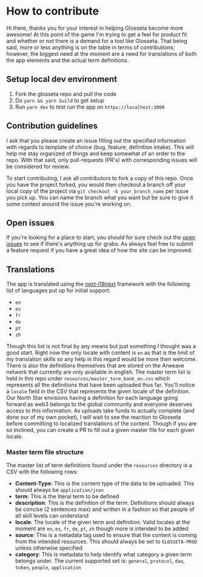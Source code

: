 # How to contribute

Hi there, thanks you for your interest in helping Glosseta become more awesome!  At this point of the game I'm trying to get a feel for product fit and whether or not there is a demand for a tool like Glosseta.  That being said, more or less anything is on the table in terms of contributions; however, the biggest need at the moment are a need for translations of both the app elements and the actual term definitions.

## Setup local dev environment

1. Fork the glosseta repo and pull the code
2. Do `yarn && yarn build` to get setup
3. Run `yarn dev` to test run the app on `https://localhost:3000`

## Contribution guidelines

I ask that you please create an issue filling out the specified information with regards to template of choice (bug, feature, definition intake).  This will help me stay organized of things and keep somewhat of an order to the repo.  With that said, only pull-requests (PR's) with corresponding issues will be considered for review.

To start contributing, I ask all contributors to fork a copy of this repo. Once you have the project forked, you would then checkout a branch off your local copy of the project via `git checkout -b your_branch_name` per issue you pick up. You can name the branch what you want but be sure to give it some context around the issue you're working on.

## Open issues

If you're looking for a place to start, you should for sure check out the [open issues](https://github.com/narbs91/glosseta/issues) to see if there's anything up for grabs.  As always feel free to submit a feature request if you have a great idea of how the site can be improved.

## Translations

The app is translated using the [next-i18next](https://github.com/isaachinman/next-i18next) framework with the following list of languages put up for initial support:

- `en`
- `es`
- `fr`
- `de`
- `pt`
- `zh`

Though this list is not final by any means but just something I thought was a good start.  Right now the only locale with content is `en` as that is the limit of my translation skills so any help in this regard would be more then welcome.  There is also the definitions themselves that are stored on the Arweave network that currently are only available in english.  The master term list is held in this repo under `resources/master_term_bank_en.csv` which represents all the definitions that have been uploaded thus far.  You'll notice a `locale` field in the CSV that represents the given locale of the definition. Our North Star envisions having a definition for each language going forward as web3 belongs to the global community and everyone deserves access to this information.  As uploads take funds to actually complete (and done our of my own pocket), I will wait to see the reaction to Glosseta before committing to localized translations of the content.  Though if you are so inclined, you can create a PR to fill out a given master file for each given locale.

### Master term file structure

The master list of term definitions found under the `resources` directory is a CSV with the following rows:
- **Content-Type**:  This is the content type of the data to be uploaded.  This should always be `application/json`
- **term**:  This is the literal term to be defined
- **description**: This is the definition of the term.  Definitions should always be concise (2 sentences max) and written in a fashion so that people of all skill levels can understand
- **locale**: The locale of the given term and definition.  Valid locales at the moment are `en`, `es`, `fr`, `de`, `pt`, `zh` though more is intended to be added
- **source**:  This is a metadata tag used to ensure that the content is coming from the intended resources.  This should always be set to `GLOSSETA-PROD` unless otherwise specified
- **category**:  This is metadata to help identify what category a given term belongs under.  The current supported set is: `general`, `protocol`, `dao`, `token`, `people`, `application`